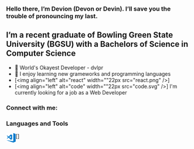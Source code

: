 ### Hello  there, I’m Devion (Devon or Devin). I’ll save you the trouble of pronouncing my last. 

## I’m a recent graduate of Bowling Green State University (BGSU) with a Bachelors of Science in Computer Science
- 🔭 World's Okayest Developer - dvlpr
- 🌱 I enjoy learning new grameworks and programming languages
- [<img align="left" alt="react" width=""22px src="react.png" />]
- [<img align="left" alt="code" width=""22px src="code.svg" />] I'm currently looking for a job as a Web Developer

### Connect with me:

### Languages and Tools
[<img align="left" alt="Visual Studio Code" width="26px" src="https://raw.githubusercontent.com/github/explore/80688e429a7d4ef2fca1e82350fe8e3517d3494d/topics/visual-studio-code/visual-studio-code.png" />]